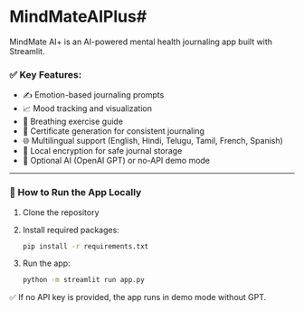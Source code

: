 ﻿# MindMateAIPlus#

MindMate AI+ is an AI-powered mental health journaling app built with Streamlit.

### ✅ Key Features:
- ✍️ Emotion-based journaling prompts  
- 📈 Mood tracking and visualization  
- 🧘 Breathing exercise guide  
- 🏅 Certificate generation for consistent journaling  
- 🌐 Multilingual support (English, Hindi, Telugu, Tamil, French, Spanish)  
- 🔐 Local encryption for safe journal storage  
- 🤖 Optional AI (OpenAI GPT) or no-API demo mode  

---

### 🚀 How to Run the App Locally

1. Clone the repository  
2. Install required packages:
    ```bash
    pip install -r requirements.txt
    ```

4. Run the app:
    ```bash
    python -m streamlit run app.py
    ```

✅ If no API key is provided, the app runs in demo mode without GPT.


